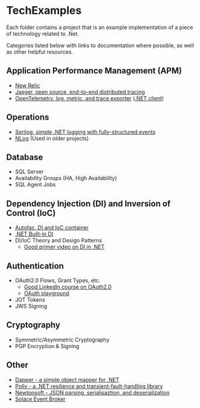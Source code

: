 # TechExamples
Each folder contains a project that is an example implementation of a piece of technology related to .Net.

Categories listed below with links to documentation where possible, as well as other helpful resources.

## Application Performance Management (APM)
- [New Relic](https://docs.newrelic.com/) 
- [Jaeger, open source, end-to-end distributed tracing](https://www.jaegertracing.io/)
- [OpenTelemetry, log, metric, and trace exporter](https://opentelemetry.io/docs/) ([.NET client](https://github.com/open-telemetry/opentelemetry-dotnet))

## Operations
- [Serilog, simple .NET logging with fully-structured events](https://serilog.net/)
- [NLog](https://nlog-project.org/) (Used in older projects)

## Database
- SQL Server
- Availability Groups (HA, High Availability)
- SQL Agent Jobs

## Dependency Injection (DI) and Inversion of Control (IoC)
- [Autofac, DI and IoC container](https://autofac.org/)
- [.NET Built-in DI](https://docs.microsoft.com/en-us/dotnet/core/extensions/dependency-injection)
- DI/IoC Theory and Design Patterns 
   - [Good primer video on DI in .NET](https://www.youtube.com/watch?v=0x2KW-dJDQU&ab_channel=JetBrainsTV)

## Authentication
- OAuth2.0 Flows, Grant Types, etc.
  - [Good LinkedIn course on OAuth2.0](https://www.linkedin.com/learning/web-security-oauth-and-openid-connect-2)
  - [OAuth playground](http://oauth.com/playground/)
- JOT Tokens
- JWS Signing

## Cryptography
- Symmetric/Asymmetric Cryptography
- PGP Encryption & Signing

## Other
- [Dapper - a simple object mapper for .NET](https://github.com/DapperLib/Dapper)
- [Polly - a .NET resilience and transient-fault-handling library](https://github.com/App-vNext/Polly)
- [Newtonsoft - JSON parsing, serialisaztion, and deserialization](https://www.newtonsoft.com/json)
- [Solace Event Broker](https://docs.solace.com/Solace-PubSub-Platform.htm)
